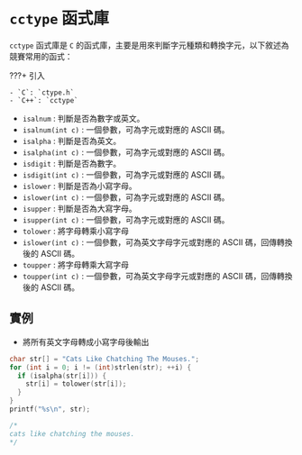 #  `cctype` 函式庫

 `cctype` 函式庫是 `C` 的函式庫，主要是用來判斷字元種類和轉換字元，以下敘述為競賽常用的函式：

???+ 引入

    - `C`: `ctype.h`
    - `C++`: `cctype`

-  `isalnum` : 判斷是否為數字或英文。
-  `isalnum(int c)` : 一個參數，可為字元或對應的 ASCII 碼。
-  `isalpha` : 判斷是否為英文。
-  `isalpha(int c)` : 一個參數，可為字元或對應的 ASCII 碼。
-  `isdigit` : 判斷是否為數字。
-  `isdigit(int c)` : 一個參數，可為字元或對應的 ASCII 碼。
-  `islower` : 判斷是否為小寫字母。
-  `islower(int c)` : 一個參數，可為字元或對應的 ASCII 碼。
-  `isupper` : 判斷是否為大寫字母。
-  `isupper(int c)` : 一個參數，可為字元或對應的 ASCII 碼。
-  `tolower` : 將字母轉乘小寫字母
-  `islower(int c)` : 一個參數，可為英文字母字元或對應的 ASCII 碼，回傳轉換後的 ASCII 碼。
-  `toupper` : 將字母轉乘大寫字母
-  `toupper(int c)` : 一個參數，可為英文字母字元或對應的 ASCII 碼，回傳轉換後的 ASCII 碼。

## 實例

- 將所有英文字母轉成小寫字母後輸出

```cpp
char str[] = "Cats Like Chatching The Mouses.";
for (int i = 0; i != (int)strlen(str); ++i) {
  if (isalpha(str[i])) {
    str[i] = tolower(str[i]);
  }
}
printf("%s\n", str);

/*
cats like chatching the mouses.
*/
```

[^1]:  [cctype 函式庫 in cplusplus](http://www.cplusplus.com/reference/cctype/) 
